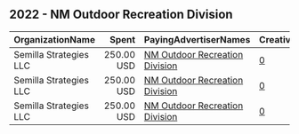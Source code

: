 ## 2022 - NM Outdoor Recreation Division 
|OrganizationName|Spent|PayingAdvertiserNames|CreativeUrls|Impressions|Genders|AgeBrackets|CountryCodes|BillingAddresses|CandidateBallotInformation|
|:---|---:|:---|:---|---:|:---|:---|:---|:---|:---|
|Semilla Strategies LLC|250.00 USD|[NM Outdoor Recreation Division](2022/NM_Outdoor_Recreation_Division.md)|[0](https://www.snap.com/political-ads/asset/847b33cb6cc2b75b4bd48985dfa1e4e2922f88fe0268eae6e1ca45f9e7913b86?mediaType=mp4)|24,569||25+|united states|"737 Georgia St SE,Albuquerque,87108,US"|New Mexico Outdoor Recreation Division|
|Semilla Strategies LLC|250.00 USD|[NM Outdoor Recreation Division](2022/NM_Outdoor_Recreation_Division.md)|[0](https://www.snap.com/political-ads/asset/a5bc8337087db42d79ac4f57e65d968ca4b7bffeec141add04e2638ddf01edbd?mediaType=mp4)|34,076||25+|united states|"737 Georgia St SE,Albuquerque,87108,US"|New Mexico Outdoor Recreation Division|
|Semilla Strategies LLC|250.00 USD|[NM Outdoor Recreation Division](2022/NM_Outdoor_Recreation_Division.md)|[0](https://www.snap.com/political-ads/asset/c7a292a33bc5a11cd6c429cdfda3f678d52f89ed42f163fe50a8250f4d34f064?mediaType=mp4)|35,255||25+|united states|"737 Georgia St SE,Albuquerque,87108,US"|New Mexico Outdoor Recreation Division|

